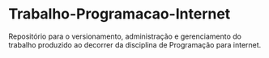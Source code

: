 # Trabalho-Programacao-Internet
Repositório para o versionamento, administração e gerenciamento do trabalho produzido ao decorrer da disciplina de Programação para internet.
